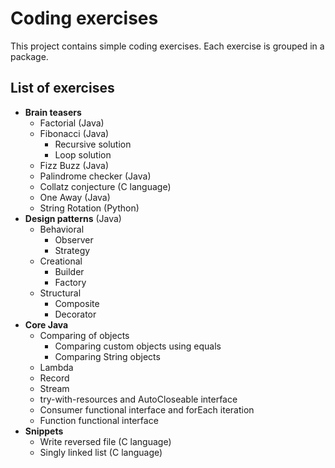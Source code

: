 # Coding exercises
This project contains simple coding exercises. Each exercise is grouped in a package.


## List of exercises
- **Brain teasers**
  - Factorial (Java)
  - Fibonacci (Java)
    - Recursive solution
    - Loop solution
  - Fizz Buzz (Java)
  - Palindrome checker (Java)
  - Collatz conjecture (C language)
  - One Away (Java)
  - String Rotation (Python)
- **Design patterns** (Java)
  - Behavioral
    - Observer
    - Strategy
  - Creational
    - Builder
    - Factory
  - Structural
    - Composite
    - Decorator
- **Core Java**
  - Comparing of objects
    - Comparing custom objects using equals
    - Comparing String objects
  - Lambda
  - Record
  - Stream
  - try-with-resources and AutoCloseable interface
  - Consumer functional interface and forEach iteration
  - Function functional interface
- **Snippets**
  - Write reversed file (C language)
  - Singly linked list (C language)
